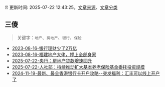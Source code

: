 :alarm_clock: 更新时间: 2025-07-22 12:43:25。[文章来源](/README.md)、[文章分类](/TAGS.md)

## 三傻


> 关键字：`地产`、`房地产`、`银行`、`保险`



- [2023-08-16-银行理财少了2万亿](https://www.aicaijing.com.cn/article/18565) 
- [2023-08-16-福建地产大佬，押上全部身家](https://www.aicaijing.com.cn/article/18567) 
- [2025-07-22-央行：房地产贷款增速回升](https://www.cls.cn/detail/2092478) 
- [2025-07-22-人社部：持续推动扩大基本养老保险基金委托投资规模](https://www.cls.cn/detail/2092119) 
- [2024-11-19-最新、最全香港银行卡开户攻略--突发福利：汇丰可以线上开户了](https://xueqiu.com/8108653112/313443790) 
